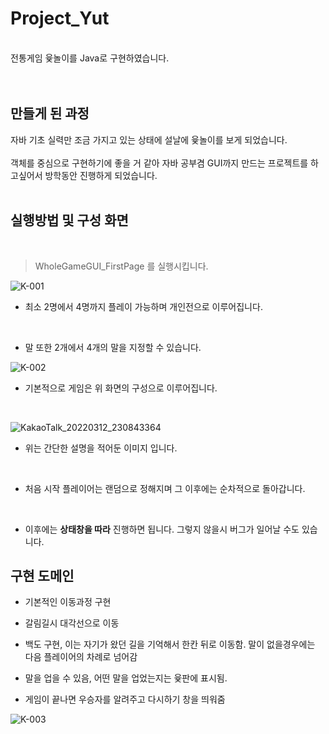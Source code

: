 # Project_Yut
<br>
전통게임 윷놀이를 Java로 구현하였습니다.
<br><br><br>


## 만들게 된 과정

자바 기초 실력만 조금 가지고 있는 상태에 설날에 윷놀이를 보게 되었습니다.<br><br>
객체를 중심으로 구현하기에 좋을 거 같아 자바 공부겸 GUI까지 만드는 프로젝트를 하고싶어서 방학동안 진행하게 되었습니다.<br><br>

## 실행방법 및 구성 화면
<br>

> WholeGameGUI_FirstPage 를 실행시킵니다.


![K-001](https://user-images.githubusercontent.com/75191916/158020726-377e7ab1-6277-4233-a350-55dea904704a.png)

- 최소 2명에서 4명까지 플레이 가능하며 개인전으로 이루어집니다.<br>
<br>

- 말 또한 2개에서 4개의 말을 지정할 수 있습니다.


![K-002](https://user-images.githubusercontent.com/75191916/158021205-7b2f59d6-9b7a-438b-b7a0-47a7114d45d4.png)


- 기본적으로 게임은 위 화면의 구성으로 이루어집니다.<br>
<br>


![KakaoTalk_20220312_230843364](https://user-images.githubusercontent.com/75191916/158021194-da876166-6a2c-4312-86ca-818d00efe7b0.jpg)


- 위는 간단한 설명을 적어둔 이미지 입니다.<br>
<br>

- 처음 시작 플레이어는 랜덤으로 정해지며 그 이후에는 순차적으로 돌아갑니다.

<br>

- 이후에는 __상태창을 따라__ 진행하면 됩니다. 그렇지 않을시 버그가 일어날 수도 있습니다.


## 구현 도메인

- 기본적인 이동과정 구현

- 갈림길시 대각선으로 이동

- 백도 구현, 이는 자기가 왔던 길을 기억해서 한칸 뒤로 이동함. 말이 없을경우에는 다음 플레이어의 차례로 넘어감

- 말을 업을 수 있음, 어떤 말을 업었는지는 윷판에 표시됨.

- 게임이 끝나면 우승자를 알려주고 다시하기 창을 띄워줌


![K-003](https://user-images.githubusercontent.com/75191916/158021496-ccd20612-0109-460a-9f62-dafa5179e802.png)
